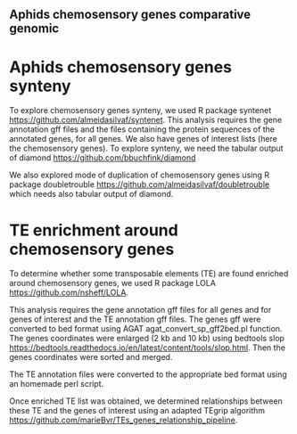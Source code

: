## Aphids chemosensory genes comparative genomic

# Aphids chemosensory genes synteny

To explore chemosensory genes synteny, we used R package syntenet https://github.com/almeidasilvaf/syntenet.
This analysis requires the gene annotation gff files and the files containing the protein sequences of the annotated genes, for all genes.
We also have genes of interest lists (here the chemosensory genes). 
To explore synteny, we need the tabular output of diamond https://github.com/bbuchfink/diamond

We also explored mode of duplication of chemosensory genes using R package doubletrouble https://github.com/almeidasilvaf/doubletrouble
which needs also tabular output of diamond. 

# TE enrichment around chemosensory genes 

To determine whether some transposable elements (TE) are found enriched around chemosensory genes, we used R package LOLA https://github.com/nsheff/LOLA. 

This analysis requires the gene annotation gff files for all genes and for genes of interest and the TE annotation gff files.
The genes gff were converted to bed format using AGAT agat_convert_sp_gff2bed.pl function. 
The genes coordinates were enlarged (2 kb and 10 kb) using bedtools slop https://bedtools.readthedocs.io/en/latest/content/tools/slop.html. 
Then the genes coordinates were sorted and merged. 

The TE annotation files were converted to the appropriate bed format using an homemade perl script. 

Once enriched TE list was obtained, we determined relationships between these TE and the genes of interest using an adapted TEgrip algorithm https://github.com/marieBvr/TEs_genes_relationship_pipeline. 




